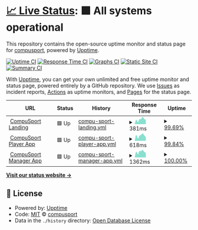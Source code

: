 # [📈 Live Status](https://compusport.github.io/uptime): <!--live status--> **🟩 All systems operational**

This repository contains the open-source uptime monitor and status page for [compusport](https://compusport.github.io/uptime), powered by [Upptime](https://github.com/upptime/upptime).

[![Uptime CI](https://github.com/compusport/uptime/workflows/Uptime%20CI/badge.svg)](https://github.com/compusport/uptime/actions?query=workflow%3A%22Uptime+CI%22)
[![Response Time CI](https://github.com/compusport/uptime/workflows/Response%20Time%20CI/badge.svg)](https://github.com/compusport/uptime/actions?query=workflow%3A%22Response+Time+CI%22)
[![Graphs CI](https://github.com/compusport/uptime/workflows/Graphs%20CI/badge.svg)](https://github.com/compusport/uptime/actions?query=workflow%3A%22Graphs+CI%22)
[![Static Site CI](https://github.com/compusport/uptime/workflows/Static%20Site%20CI/badge.svg)](https://github.com/compusport/uptime/actions?query=workflow%3A%22Static+Site+CI%22)
[![Summary CI](https://github.com/compusport/uptime/workflows/Summary%20CI/badge.svg)](https://github.com/compusport/uptime/actions?query=workflow%3A%22Summary+CI%22)

With [Upptime](https://upptime.js.org), you can get your own unlimited and free uptime monitor and status page, powered entirely by a GitHub repository. We use [Issues](https://github.com/compusport/uptime/issues) as incident reports, [Actions](https://github.com/compusport/uptime/actions) as uptime monitors, and [Pages](https://compusport.github.io/uptime) for the status page.

<!--start: status pages-->
<!-- This summary is generated by Upptime (https://github.com/upptime/upptime) -->
<!-- Do not edit this manually, your changes will be overwritten -->
<!-- prettier-ignore -->
| URL | Status | History | Response Time | Uptime |
| --- | ------ | ------- | ------------- | ------ |
| <img alt="" src="https://icons.duckduckgo.com/ip3/compusport.us.ico" height="13"> [CompuSport Landing](https://compusport.us) | 🟩 Up | [compu-sport-landing.yml](https://github.com/compusport/uptime/commits/HEAD/history/compu-sport-landing.yml) | <details><summary><img alt="Response time graph" src="./graphs/compu-sport-landing/response-time-week.png" height="20"> 381ms</summary><br><a href="https://compusport.github.io/uptime/history/compu-sport-landing"><img alt="Response time 300" src="https://img.shields.io/endpoint?url=https%3A%2F%2Fraw.githubusercontent.com%2Fcompusport%2Fuptime%2FHEAD%2Fapi%2Fcompu-sport-landing%2Fresponse-time.json"></a><br><a href="https://compusport.github.io/uptime/history/compu-sport-landing"><img alt="24-hour response time 376" src="https://img.shields.io/endpoint?url=https%3A%2F%2Fraw.githubusercontent.com%2Fcompusport%2Fuptime%2FHEAD%2Fapi%2Fcompu-sport-landing%2Fresponse-time-day.json"></a><br><a href="https://compusport.github.io/uptime/history/compu-sport-landing"><img alt="7-day response time 381" src="https://img.shields.io/endpoint?url=https%3A%2F%2Fraw.githubusercontent.com%2Fcompusport%2Fuptime%2FHEAD%2Fapi%2Fcompu-sport-landing%2Fresponse-time-week.json"></a><br><a href="https://compusport.github.io/uptime/history/compu-sport-landing"><img alt="30-day response time 322" src="https://img.shields.io/endpoint?url=https%3A%2F%2Fraw.githubusercontent.com%2Fcompusport%2Fuptime%2FHEAD%2Fapi%2Fcompu-sport-landing%2Fresponse-time-month.json"></a><br><a href="https://compusport.github.io/uptime/history/compu-sport-landing"><img alt="1-year response time 300" src="https://img.shields.io/endpoint?url=https%3A%2F%2Fraw.githubusercontent.com%2Fcompusport%2Fuptime%2FHEAD%2Fapi%2Fcompu-sport-landing%2Fresponse-time-year.json"></a></details> | <details><summary><a href="https://compusport.github.io/uptime/history/compu-sport-landing">99.69%</a></summary><a href="https://compusport.github.io/uptime/history/compu-sport-landing"><img alt="All-time uptime 99.98%" src="https://img.shields.io/endpoint?url=https%3A%2F%2Fraw.githubusercontent.com%2Fcompusport%2Fuptime%2FHEAD%2Fapi%2Fcompu-sport-landing%2Fuptime.json"></a><br><a href="https://compusport.github.io/uptime/history/compu-sport-landing"><img alt="24-hour uptime 97.80%" src="https://img.shields.io/endpoint?url=https%3A%2F%2Fraw.githubusercontent.com%2Fcompusport%2Fuptime%2FHEAD%2Fapi%2Fcompu-sport-landing%2Fuptime-day.json"></a><br><a href="https://compusport.github.io/uptime/history/compu-sport-landing"><img alt="7-day uptime 99.69%" src="https://img.shields.io/endpoint?url=https%3A%2F%2Fraw.githubusercontent.com%2Fcompusport%2Fuptime%2FHEAD%2Fapi%2Fcompu-sport-landing%2Fuptime-week.json"></a><br><a href="https://compusport.github.io/uptime/history/compu-sport-landing"><img alt="30-day uptime 99.93%" src="https://img.shields.io/endpoint?url=https%3A%2F%2Fraw.githubusercontent.com%2Fcompusport%2Fuptime%2FHEAD%2Fapi%2Fcompu-sport-landing%2Fuptime-month.json"></a><br><a href="https://compusport.github.io/uptime/history/compu-sport-landing"><img alt="1-year uptime 99.98%" src="https://img.shields.io/endpoint?url=https%3A%2F%2Fraw.githubusercontent.com%2Fcompusport%2Fuptime%2FHEAD%2Fapi%2Fcompu-sport-landing%2Fuptime-year.json"></a></details>
| <img alt="" src="https://icons.duckduckgo.com/ip3/compusport.us.ico" height="13"> [CompuSport Player App](https://compusport.us/app) | 🟩 Up | [compu-sport-player-app.yml](https://github.com/compusport/uptime/commits/HEAD/history/compu-sport-player-app.yml) | <details><summary><img alt="Response time graph" src="./graphs/compu-sport-player-app/response-time-week.png" height="20"> 618ms</summary><br><a href="https://compusport.github.io/uptime/history/compu-sport-player-app"><img alt="Response time 174" src="https://img.shields.io/endpoint?url=https%3A%2F%2Fraw.githubusercontent.com%2Fcompusport%2Fuptime%2FHEAD%2Fapi%2Fcompu-sport-player-app%2Fresponse-time.json"></a><br><a href="https://compusport.github.io/uptime/history/compu-sport-player-app"><img alt="24-hour response time 1526" src="https://img.shields.io/endpoint?url=https%3A%2F%2Fraw.githubusercontent.com%2Fcompusport%2Fuptime%2FHEAD%2Fapi%2Fcompu-sport-player-app%2Fresponse-time-day.json"></a><br><a href="https://compusport.github.io/uptime/history/compu-sport-player-app"><img alt="7-day response time 618" src="https://img.shields.io/endpoint?url=https%3A%2F%2Fraw.githubusercontent.com%2Fcompusport%2Fuptime%2FHEAD%2Fapi%2Fcompu-sport-player-app%2Fresponse-time-week.json"></a><br><a href="https://compusport.github.io/uptime/history/compu-sport-player-app"><img alt="30-day response time 276" src="https://img.shields.io/endpoint?url=https%3A%2F%2Fraw.githubusercontent.com%2Fcompusport%2Fuptime%2FHEAD%2Fapi%2Fcompu-sport-player-app%2Fresponse-time-month.json"></a><br><a href="https://compusport.github.io/uptime/history/compu-sport-player-app"><img alt="1-year response time 174" src="https://img.shields.io/endpoint?url=https%3A%2F%2Fraw.githubusercontent.com%2Fcompusport%2Fuptime%2FHEAD%2Fapi%2Fcompu-sport-player-app%2Fresponse-time-year.json"></a></details> | <details><summary><a href="https://compusport.github.io/uptime/history/compu-sport-player-app">99.84%</a></summary><a href="https://compusport.github.io/uptime/history/compu-sport-player-app"><img alt="All-time uptime 99.99%" src="https://img.shields.io/endpoint?url=https%3A%2F%2Fraw.githubusercontent.com%2Fcompusport%2Fuptime%2FHEAD%2Fapi%2Fcompu-sport-player-app%2Fuptime.json"></a><br><a href="https://compusport.github.io/uptime/history/compu-sport-player-app"><img alt="24-hour uptime 98.90%" src="https://img.shields.io/endpoint?url=https%3A%2F%2Fraw.githubusercontent.com%2Fcompusport%2Fuptime%2FHEAD%2Fapi%2Fcompu-sport-player-app%2Fuptime-day.json"></a><br><a href="https://compusport.github.io/uptime/history/compu-sport-player-app"><img alt="7-day uptime 99.84%" src="https://img.shields.io/endpoint?url=https%3A%2F%2Fraw.githubusercontent.com%2Fcompusport%2Fuptime%2FHEAD%2Fapi%2Fcompu-sport-player-app%2Fuptime-week.json"></a><br><a href="https://compusport.github.io/uptime/history/compu-sport-player-app"><img alt="30-day uptime 99.96%" src="https://img.shields.io/endpoint?url=https%3A%2F%2Fraw.githubusercontent.com%2Fcompusport%2Fuptime%2FHEAD%2Fapi%2Fcompu-sport-player-app%2Fuptime-month.json"></a><br><a href="https://compusport.github.io/uptime/history/compu-sport-player-app"><img alt="1-year uptime 99.99%" src="https://img.shields.io/endpoint?url=https%3A%2F%2Fraw.githubusercontent.com%2Fcompusport%2Fuptime%2FHEAD%2Fapi%2Fcompu-sport-player-app%2Fuptime-year.json"></a></details>
| <img alt="" src="https://icons.duckduckgo.com/ip3/compusport.us.ico" height="13"> [CompuSport Manager App](https://compusport.us/cs) | 🟩 Up | [compu-sport-manager-app.yml](https://github.com/compusport/uptime/commits/HEAD/history/compu-sport-manager-app.yml) | <details><summary><img alt="Response time graph" src="./graphs/compu-sport-manager-app/response-time-week.png" height="20"> 1362ms</summary><br><a href="https://compusport.github.io/uptime/history/compu-sport-manager-app"><img alt="Response time 479" src="https://img.shields.io/endpoint?url=https%3A%2F%2Fraw.githubusercontent.com%2Fcompusport%2Fuptime%2FHEAD%2Fapi%2Fcompu-sport-manager-app%2Fresponse-time.json"></a><br><a href="https://compusport.github.io/uptime/history/compu-sport-manager-app"><img alt="24-hour response time 4119" src="https://img.shields.io/endpoint?url=https%3A%2F%2Fraw.githubusercontent.com%2Fcompusport%2Fuptime%2FHEAD%2Fapi%2Fcompu-sport-manager-app%2Fresponse-time-day.json"></a><br><a href="https://compusport.github.io/uptime/history/compu-sport-manager-app"><img alt="7-day response time 1362" src="https://img.shields.io/endpoint?url=https%3A%2F%2Fraw.githubusercontent.com%2Fcompusport%2Fuptime%2FHEAD%2Fapi%2Fcompu-sport-manager-app%2Fresponse-time-week.json"></a><br><a href="https://compusport.github.io/uptime/history/compu-sport-manager-app"><img alt="30-day response time 636" src="https://img.shields.io/endpoint?url=https%3A%2F%2Fraw.githubusercontent.com%2Fcompusport%2Fuptime%2FHEAD%2Fapi%2Fcompu-sport-manager-app%2Fresponse-time-month.json"></a><br><a href="https://compusport.github.io/uptime/history/compu-sport-manager-app"><img alt="1-year response time 479" src="https://img.shields.io/endpoint?url=https%3A%2F%2Fraw.githubusercontent.com%2Fcompusport%2Fuptime%2FHEAD%2Fapi%2Fcompu-sport-manager-app%2Fresponse-time-year.json"></a></details> | <details><summary><a href="https://compusport.github.io/uptime/history/compu-sport-manager-app">100.00%</a></summary><a href="https://compusport.github.io/uptime/history/compu-sport-manager-app"><img alt="All-time uptime 100.00%" src="https://img.shields.io/endpoint?url=https%3A%2F%2Fraw.githubusercontent.com%2Fcompusport%2Fuptime%2FHEAD%2Fapi%2Fcompu-sport-manager-app%2Fuptime.json"></a><br><a href="https://compusport.github.io/uptime/history/compu-sport-manager-app"><img alt="24-hour uptime 100.00%" src="https://img.shields.io/endpoint?url=https%3A%2F%2Fraw.githubusercontent.com%2Fcompusport%2Fuptime%2FHEAD%2Fapi%2Fcompu-sport-manager-app%2Fuptime-day.json"></a><br><a href="https://compusport.github.io/uptime/history/compu-sport-manager-app"><img alt="7-day uptime 100.00%" src="https://img.shields.io/endpoint?url=https%3A%2F%2Fraw.githubusercontent.com%2Fcompusport%2Fuptime%2FHEAD%2Fapi%2Fcompu-sport-manager-app%2Fuptime-week.json"></a><br><a href="https://compusport.github.io/uptime/history/compu-sport-manager-app"><img alt="30-day uptime 100.00%" src="https://img.shields.io/endpoint?url=https%3A%2F%2Fraw.githubusercontent.com%2Fcompusport%2Fuptime%2FHEAD%2Fapi%2Fcompu-sport-manager-app%2Fuptime-month.json"></a><br><a href="https://compusport.github.io/uptime/history/compu-sport-manager-app"><img alt="1-year uptime 100.00%" src="https://img.shields.io/endpoint?url=https%3A%2F%2Fraw.githubusercontent.com%2Fcompusport%2Fuptime%2FHEAD%2Fapi%2Fcompu-sport-manager-app%2Fuptime-year.json"></a></details>

<!--end: status pages-->

[**Visit our status website →**](https://compusport.github.io/uptime)

## 📄 License

- Powered by: [Upptime](https://github.com/upptime/upptime)
- Code: [MIT](./LICENSE) © [compusport](https://compusport.github.io/uptime)
- Data in the `./history` directory: [Open Database License](https://opendatacommons.org/licenses/odbl/1-0/)
